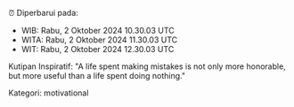 ⏰ Diperbarui pada:
- WIB: Rabu, 2 Oktober 2024 10.30.03 UTC
- WITA: Rabu, 2 Oktober 2024 11.30.03 UTC
- WIT: Rabu, 2 Oktober 2024 12.30.03 UTC

Kutipan Inspiratif:
"A life spent making mistakes is not only more honorable, but more useful than a life spent doing nothing."


Kategori: motivational

